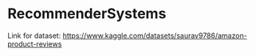 # RecommenderSystems
Link for dataset: https://www.kaggle.com/datasets/saurav9786/amazon-product-reviews
